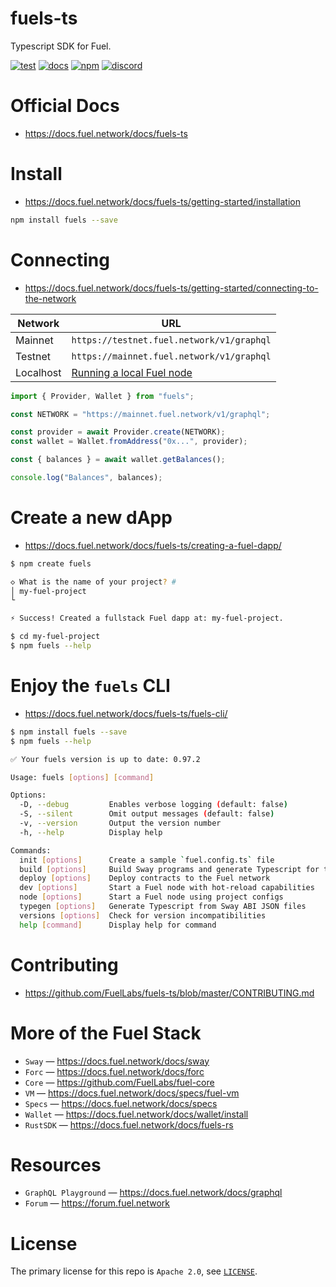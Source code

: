 # fuels-ts

Typescript SDK for Fuel.

[![test](https://github.com/FuelLabs/fuels-ts/actions/workflows/test.yaml/badge.svg)](https://github.com/FuelLabs/fuels-ts/actions/workflows/test.yaml)
[![docs](https://img.shields.io/badge/docs-fuels.ts-brightgreen.svg?style=flat)](https://docs.fuel.network/docs/fuels-ts/)
[![npm](https://img.shields.io/npm/v/fuels)](https://www.npmjs.com/package/fuels)
[![discord](https://img.shields.io/badge/chat%20on-discord-orange?&logo=discord&logoColor=ffffff&color=7389D8&labelColor=6A7EC2)](https://discord.gg/xfpK4Pe)

# Official Docs

- https://docs.fuel.network/docs/fuels-ts

# Install

- https://docs.fuel.network/docs/fuels-ts/getting-started/installation

```bash
npm install fuels --save
```

# Connecting

- https://docs.fuel.network/docs/fuels-ts/getting-started/connecting-to-the-network

| Network   | URL                                                                                                             |
| --------- | --------------------------------------------------------------------------------------------------------------- |
| Mainnet   | `https://testnet.fuel.network/v1/graphql`                                                                       |
| Testnet   | `https://mainnet.fuel.network/v1/graphql`                                                                       |
| Localhost | [Running a local Fuel node](https://docs.fuel.network/docs/fuels-ts/getting-started/running-a-local-fuel-node/) |

```ts
import { Provider, Wallet } from "fuels";

const NETWORK = "https://mainnet.fuel.network/v1/graphql";

const provider = await Provider.create(NETWORK);
const wallet = Wallet.fromAddress("0x...", provider);

const { balances } = await wallet.getBalances();

console.log("Balances", balances);
```

# Create a new dApp

- https://docs.fuel.network/docs/fuels-ts/creating-a-fuel-dapp/

```bash
$ npm create fuels

◇ What is the name of your project? #
│ my-fuel-project
└

⚡️ Success! Created a fullstack Fuel dapp at: my-fuel-project.
```

```bash
$ cd my-fuel-project
$ npm fuels --help
```

# Enjoy the `fuels` CLI

- https://docs.fuel.network/docs/fuels-ts/fuels-cli/

```bash
$ npm install fuels --save
$ npm fuels --help

✅ Your fuels version is up to date: 0.97.2

Usage: fuels [options] [command]

Options:
  -D, --debug         Enables verbose logging (default: false)
  -S, --silent        Omit output messages (default: false)
  -v, --version       Output the version number
  -h, --help          Display help

Commands:
  init [options]      Create a sample `fuel.config.ts` file
  build [options]     Build Sway programs and generate Typescript for them
  deploy [options]    Deploy contracts to the Fuel network
  dev [options]       Start a Fuel node with hot-reload capabilities
  node [options]      Start a Fuel node using project configs
  typegen [options]   Generate Typescript from Sway ABI JSON files
  versions [options]  Check for version incompatibilities
  help [command]      Display help for command
```

# Contributing

- https://github.com/FuelLabs/fuels-ts/blob/master/CONTRIBUTING.md

# More of the Fuel Stack

- `Sway` — https://docs.fuel.network/docs/sway
- `Forc` — https://docs.fuel.network/docs/forc
- `Core` — https://github.com/FuelLabs/fuel-core
- `VM` — https://docs.fuel.network/docs/specs/fuel-vm
- `Specs` — https://docs.fuel.network/docs/specs
- `Wallet` — https://docs.fuel.network/docs/wallet/install
- `RustSDK` — https://docs.fuel.network/docs/fuels-rs

# Resources

- `GraphQL Playground` — https://docs.fuel.network/docs/graphql
- `Forum` — https://forum.fuel.network

# License

The primary license for this repo is `Apache 2.0`, see [`LICENSE`](https://github.com/FuelLabs/fuels-ts/blob/master/LICENSE).
